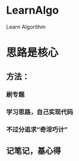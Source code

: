 # LearnAlgo
Learn Algorithm


# 思路是核心


## 方法：
 ### 刷专题
 ### 学习思路，自己实现代码
 ### 不过分追求“奇淫巧计”
 
## 记笔记，基心得
